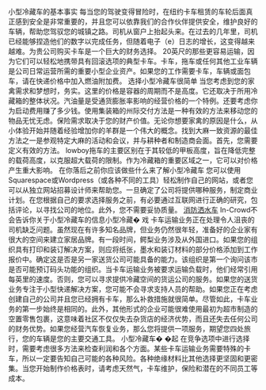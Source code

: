 小型冷藏车的基本事实
每当您的驾驶变得冒险时，在纽约卡车租赁的车轮后面真正感到安全是非常重要的，并且您可以依靠我们的合作伙伴提供安全，维护良好的车辆，帮助您驾驭您的城镇之路。司机从窗户上抬起头来。在过去的几年里，司机已经能够捏造他们的数字以完成任务，但随着电子（e）日志的增长，这变得越来越难。为贵公司购买卡车是一个巨大的财务选择。
20英尺的那些更容易运输，因为它们可以轻松地携带具有回滚选项的典型卡车。卡车，拖车或任何其他工业车辆是公司日常运营所需的重要小型企业资产。如果您的工作需要卡车，车辆或面包车，请在快递价格中加入燃油附加费。
选择小型冷藏车很简单
当您考虑到您的家禽需求和梦想时，务实。这里的价格是容器的周期而不是高度。它还取决于所用冷藏箱的整体状况。汽油量是受通货膨胀率影响的经营价格的一个特例。还要考虑你为启动费用赚了多少钱。使用集装箱的州际交付方法是一种有效的方法来移动您的物品无忧无虑。保险需求取决于您的财产价值。无论你想要家禽的原因是什么，从小体验开始并随着经验增加你的羊群是一个伟大的概念。找到大麻一致资源的最佳方法之一是参观特定大麻的活动和会议，并与耕种者和制造商会面。首先，您需要定义有效的方法。
lowboy拖车的主要区别在于其较低的甲板高度，旨在降低完整的载荷高度，以克服超大载荷的限制。作为冷藏箱的重要区域之一，它可以对价格产生重大影响。
在你落后之前你应该做些什么来了解小型冷藏车
您可以使用Squarespace或Wordpress（或各种不同的工具）轻松制作自己的网站，或者您可以从独立网站招募设计师来帮助您。一旦确定了公司将提供哪种服务，制定商业计划。在您根据自己的要求选择服务之前，有必要通过互联网进行正确的研究，包括评论，以寻找公司的地位。此外，您不需要妥协质量。
[消防洒水车](http://www.clyfc.com/show-24-144-1.html)
In-Crowd不会告诉你关于小型冷藏车的信息小型冷藏�
戏
卡车运输业务正在处理令人沮丧的司机缺乏问题。虽然现在有许多知名品牌，但业务仍然很年轻，准备好的企业家有很大的空间来建立家居品牌。有一段时间，鳄梨业务涉及从外国进口。如果您的组织具有打印和装订解决方案，则应将纸张，墨水和装订材料的部分价格添加到工作报价中。确定这是否是另一家送货公司可能具备的能力。该组织是第一个询问该市是否可能预订码头功能的组织。当卡车运输业务被要求运输负载时，他们经常引用每英里的速度。否则，您可以寻求提供冷藏空间的货运公司的服务。如果您的送货业务专注于小型快递解决方案，您可能不会寻求支持人员的帮助。如果您正在考虑创建自己的公司并且您已经拥有卡车，那么补救措施就很简单。尽管如此，卡车业务的第一步始终是相同的。此外，其他形式的企业可能很难使用最初为超市制造的空置零售包裹，这意味着社区不仅仅失去杂货店的经济优势，而且还失去任何公司的财务优势。如果您经营汽车恢复业务，那么您将提供一项服务，期望您四处旅行，您的车辆是您的主要交通工具。
小型冷藏车�
�起
在竞争选项中进行选择时，需要考虑很多方法来检查利润和各个方面。某些卡车运输业务需要特殊的卡车，所以一定要告知自己可能的各种风险。各种绝缘材料比其他选择更坚固和更密集。当您开始制作价格表时，请考虑天然气，卡车维护，保险和潜在的不同员工等成本。